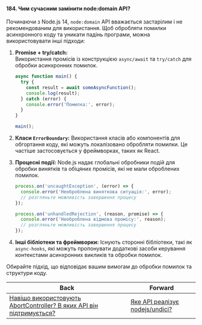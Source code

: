 #### 184. Чим сучасним замінити node:domain API?

Починаючи з Node.js 14, `node:domain` API вважається застарілим і не рекомендованим для використання. Щоб обробляти помилки асинхронного коду та уникати падінь програми, можна використовувати інші підходи:

1. **Promise + try/catch:**  
   Використання промісів із конструкцією `async/await` та `try/catch` для обробки асинхронних помилок.

   ```javascript
   async function main() {
     try {
       const result = await someAsyncFunction();
       console.log(result);
     } catch (error) {
       console.error('Помилка:', error);
     }
   }

   main();
   ```

2. **Класи `ErrorBoundary`:**
   Використання класів або компонентів для обгортання коду, які можуть локалізовано обробляти помилки. Це частіше застосовується у фреймворках, таких як React.

3. **Процесні події:**
   Node.js надає глобальні обробники подій для обробки винятків та обіцяних промісів, які не мали оброблених помилок.

   ```javascript
   process.on('uncaughtException', (error) => {
     console.error('Необроблена виняткова ситуація:', error);
     // розгляньте можливість завершення процесу
   });

   process.on('unhandledRejection', (reason, promise) => {
     console.error('Необроблена відмова промісу:', reason);
     // розгляньте можливість завершення процесу
   });
   ```

4. **Інші бібліотеки та фреймворки:**
   Існують сторонні бібліотеки, такі як `async-hooks`, які можуть пропонувати додаткові засоби керування контекстами асинхронних викликів та обробки помилок.

Обирайте підхід, що відповідає вашим вимогам до обробки помилок та структури коду.

| Back | Forward |
|---|---|
| [Навіщо використовують AbortController? В яких API він підтримується?](/ua/strong-middle/questions-for-an-application-programmer-on-nodejs/what-is-the-purpose-of-using-abortcontroller-which-apis-does-it-support.md)  | [Яке API реалізує nodejs/undici?](/ua/strong-middle/questions-for-an-application-programmer-on-nodejs/what-api-does-nodejsundici-implement.md) |